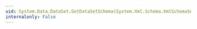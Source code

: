 ```yaml
---
uid: System.Data.DataSet.GetDataSetSchema(System.Xml.Schema.XmlSchemaSet)
internalonly: False
---
```

